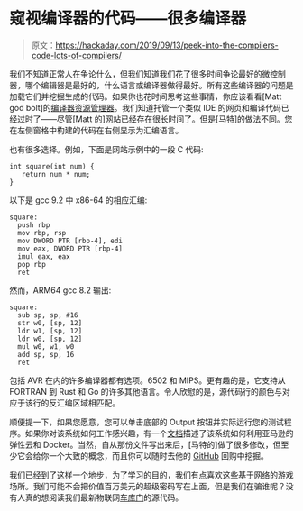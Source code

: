 # 窥视编译器的代码——很多编译器

> 原文：<https://hackaday.com/2019/09/13/peek-into-the-compilers-code-lots-of-compilers/>

我们不知道正常人在争论什么，但我们知道我们花了很多时间争论最好的微控制器，哪个编辑器是最好的，什么语言或编译器做得最好。所有这些编译器的问题是加载它们并挖掘生成的代码。如果你也花时间思考这些事情，你应该看看[Matt god bolt]的[编译器资源管理器](https://godbolt.org)。我们知道托管一个类似 IDE 的网页和编译代码已经过时了——尽管[Matt 的]网站已经存在很长时间了。但是[马特]的做法不同。您在左侧窗格中构建的代码在右侧显示为汇编语言。

也有很多选择。例如，下面是网站示例中的一段 C 代码:

```
int square(int num) {
   return num * num;
}
```

以下是 gcc 9.2 中 x86-64 的相应汇编:

```
square:
  push rbp
  mov rbp, rsp
  mov DWORD PTR [rbp-4], edi
  mov eax, DWORD PTR [rbp-4]
  imul eax, eax
  pop rbp
  ret
```

然而，ARM64 gcc 8.2 输出:

```
square:
  sub sp, sp, #16
  str w0, [sp, 12]
  ldr w1, [sp, 12]
  ldr w0, [sp, 12]
  mul w0, w1, w0
  add sp, sp, 16
  ret
```

包括 AVR 在内的许多编译器都有选项。6502 和 MIPS。更有趣的是，它支持从 FORTRAN 到 Rust 和 Go 的许多其他语言。令人欣慰的是，源代码行的颜色与对应于该行的反汇编区域相匹配。

顺便提一下，如果您愿意，您可以单击底部的 Output 按钮并实际运行您的测试程序。如果你对该系统如何工作感兴趣，有一个[文档](https://xania.org/201609/how-compiler-explorer-runs-on-amazon)描述了该系统如何利用亚马逊的弹性云和 Docker。当然，自从那份文件写出来后，[马特的]做了很多修改，但至少它会给你一个大致的概念，而且你可以随时去他的 [GitHub](https://github.com/mattgodbolt/compiler-explorer-image) 回购中挖掘。

我们已经到了这样一个地步，为了学习的目的，我们有点喜欢这些基于网络的游戏场所。我们可能不会把价值百万美元的超级密码写在上面，但是我们在骗谁呢？没有人真的想阅读我们最新物联网[车库门](https://hackaday.com/2019/07/15/the-trials-and-tribulations-of-building-an-iot-garage-door-opener/)的源代码。